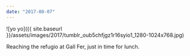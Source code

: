 ```yaml
---
date: "2017-08-07"
---
```


![yo yo]({{ site.baseurl }}/assets/images/2017/tumblr_oub5chfjgz1r16syio1_1280-1024x768.jpg)

Reaching the refugio at Gall Fer, just in time for lunch.
